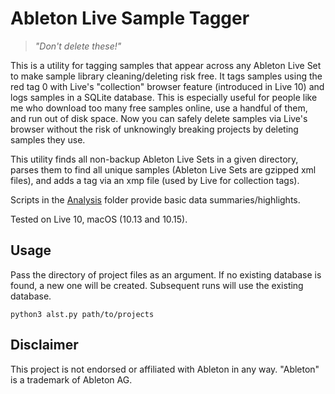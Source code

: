 # Ableton Live Sample Tagger

>_"Don't delete these!"_

This is a utility for tagging samples that appear across any Ableton Live Set to make sample library cleaning/deleting risk free. It tags samples using the red tag 0 with Live's "collection" browser feature (introduced in Live 10) and logs samples in a SQLite database. This is especially useful for people like me who download too many free samples online, use a handful of them, and run out of disk space. Now you can safely delete samples via Live's browser without the risk of unknowingly breaking projects by deleting samples they use.

This utility finds all non-backup Ableton Live Sets in a given directory, parses them to find all unique samples (Ableton Live Sets are gzipped xml files), and adds a tag via an xmp file (used by Live for collection tags).

Scripts in the [Analysis](/Analysis) folder provide basic data summaries/highlights.

Tested on Live 10, macOS (10.13 and 10.15).

## Usage

Pass the directory of project files as an argument. If no existing database is found, a new one will be created. Subsequent runs will use the existing database.

```python3 alst.py path/to/projects```

## Disclaimer

This project is not endorsed or affiliated with Ableton in any way. "Ableton" is a trademark of Ableton AG.
